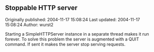 ## Stoppable HTTP server

Originally published: 2004-11-17 15:08:24
Last updated: 2004-11-17 15:08:24
Author: wurst2 

Starting a SimpleHTTPServer instance in a separate thread makes it run forever. To solve this problem the server is augmented with a QUIT command. If sent it makes the server stop serving requests.